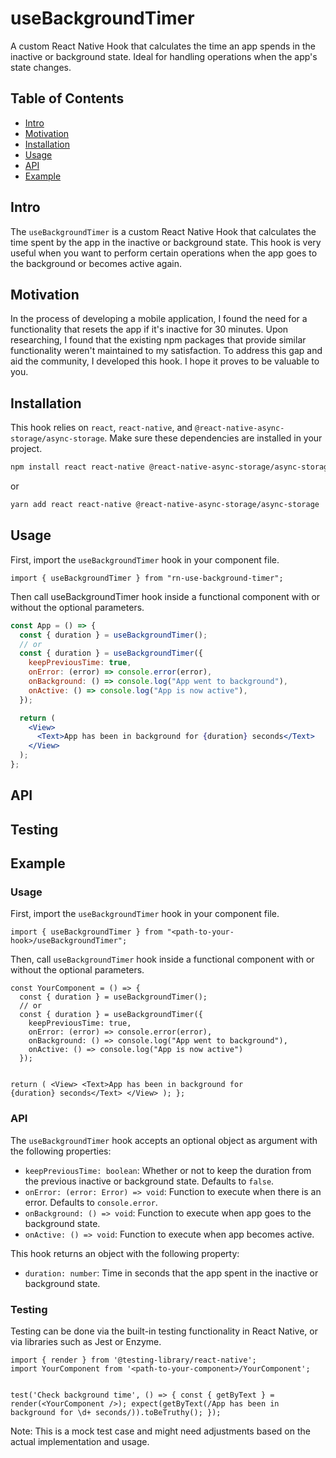 <h1>useBackgroundTimer</h1>
<p>A custom React Native Hook that calculates the time an app spends in the inactive or background state. Ideal for handling operations when the app's state changes.</p>
<h2>Table of Contents</h2>
<ul>
<li><a href="#intro" target="_new">Intro</a></li>
<li><a href="#motivation" target="_new">Motivation</a></li>
<li><a href="#installation" target="_new">Installation</a></li>
<li><a href="#usage" target="_new">Usage</a></li>
<li><a href="#api" target="_new">API</a></li>
<li><a href="#example" target="_new">Example</a></li>
</ul>

## Intro

<p>The <code>useBackgroundTimer</code> is a custom React Native Hook that calculates the time spent by the app in the inactive or background state. This hook is very useful when you want to perform certain operations when the app goes to the background or becomes active again.</p>

## Motivation

<p>In the process of developing a mobile application, I found the need for a functionality that resets the app if it's inactive for 30 minutes. Upon researching, I found that the existing npm packages that provide similar functionality weren't maintained to my satisfaction. To address this gap and aid the community, I developed this hook. I hope it proves to be valuable to you.</p>

## Installation

<p>This hook relies on <code>react</code>, <code>react-native</code>, and <code>@react-native-async-storage/async-storage</code>. Make sure these dependencies are installed in your project.</p>

```bash
npm install react react-native @react-native-async-storage/async-storage
```

or

```bash
yarn add react react-native @react-native-async-storage/async-storage
```

## Usage

<p>First, import the <code>useBackgroundTimer</code> hook in your component file.</p>
<code>import { useBackgroundTimer } from "rn-use-background-timer";</code>

<p>Then call useBackgroundTimer hook inside a functional component with or without the optional parameters.</p>

```jsx
const App = () => {
  const { duration } = useBackgroundTimer();
  // or
  const { duration } = useBackgroundTimer({
    keepPreviousTime: true,
    onError: (error) => console.error(error),
    onBackground: () => console.log("App went to background"),
    onActive: () => console.log("App is now active"),
  });

  return (
    <View>
      <Text>App has been in background for {duration} seconds</Text>
    </View>
  );
};
```

## API

## Testing

## Example

<h3>Usage</h3>
<p>First, import the <code>useBackgroundTimer</code> hook in your component file.</p>
<code>import { useBackgroundTimer } from &quot;&lt;path-to-your-hook&gt;/useBackgroundTimer&quot;;
</code>
<p>Then, call <code>useBackgroundTimer</code> hook inside a functional component with or without the optional parameters.</p>
<code>const YourComponent = () =&gt; {
  const { duration } = useBackgroundTimer();
  // or
  const { duration } = useBackgroundTimer({
    keepPreviousTime: true,
    onError: (error) =&gt; console.error(error),
    onBackground: () =&gt; console.log(&quot;App went to background&quot;),
    onActive: () =&gt; console.log(&quot;App is now active&quot;)
  });

return (
&lt;View&gt;
&lt;Text&gt;App has been in background for {duration} seconds&lt;/Text&gt;
&lt;/View&gt;
);
};
</code>

<h3>API</h3>
<p>The <code>useBackgroundTimer</code> hook accepts an optional object as argument with the following properties:</p>
<ul>
    <li><code>keepPreviousTime: boolean</code>: Whether or not to keep the duration from the previous inactive or background state. Defaults to <code>false</code>.</li>
    <li><code>onError: (error: Error) =&gt; void</code>: Function to execute when there is an error. Defaults to <code>console.error</code>.</li>
    <li><code>onBackground: () =&gt; void</code>: Function to execute when app goes to the background state.</li>
    <li><code>onActive: () =&gt; void</code>: Function to execute when app becomes active.</li>
</ul>
<p>This hook returns an object with the following property:</p>
<ul>
    <li><code>duration: number</code>: Time in seconds that the app spent in the inactive or background state.</li>
</ul>
<h3>Testing</h3>
<p>Testing can be done via the built-in testing functionality in React Native, or via libraries such as Jest or Enzyme.</p>
<code>import { render } from &apos;@testing-library/react-native&apos;;
import YourComponent from &apos;&lt;path-to-your-component&gt;/YourComponent&apos;;

test(&apos;Check background time&apos;, () =&gt; {
const { getByText } = render(&lt;YourComponent /&gt;);
expect(getByText(/App has been in background for \d+ seconds/)).toBeTruthy();
});
</code></div></div></pre>

<p>Note: This is a mock test case and might need adjustments based on the actual implementation and usage.</p>
